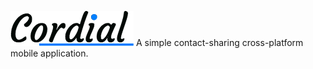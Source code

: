 ![Cordial](/logo.png?raw=true "Cordial")
A simple contact-sharing cross-platform mobile application.
